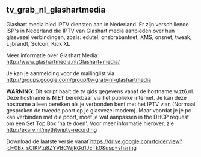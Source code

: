 ## tv\_grab\_nl\_glashartmedia ##

Glashart media bied IPTV diensten aan in Nederland. Er zijn verschillende ISP's in Nederland die IPTV van Glashart media aanbieden over hun glasvezel verbindingen, zoals:  edutel, onsbrabantnet, XMS, onsnet, tweak, Lijbrandt, Solcon, Kick XL

Meer informatie over Glashart Media: http://www.glashartmedia.nl/Glashart+media/

Je kan je aanmelding voor de mailinglist via http://groups.google.com/group/tv-grab-nl-glashartmedia

**WARNING**: Dit script haalt de tv gids gegevens vanaf de hostname w.zt6.nl. Deze hostname is **NIET** bereikbaar via het publieke internet. Je kan deze hostname alleen bereiken als je verbonden bent met het IPTV vlan (Normaal gesproken de tweede poort op je glasvezel modem). Maar voordat je je pc kan verbinden met die poort, moet je wat aanpassen in the DHCP request om een Set Top Box 'na te doen'. Voor meer informatie hierover, zie http://exarv.nl/mythtv/iptv-recording

Download de laatste versie vanaf https://drive.google.com/folderview?id=0Bx_sClKPtq8ZYVBCWjRGd1JETk0&usp=sharing